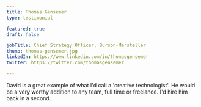 ```yaml
---
title: Thomas Gensemer
type: testimonial

featured: true
draft: false

jobTitle: Chief Strategy Officer, Burson-Marsteller
thumb: thomas-gensemer.jpg
linkedIn: https://www.linkedin.com/in/thomasgensemer
twitter: https://twitter.com/thomasgensemer

---
```


David is a great example of what I'd call a 'creative technologist'. He would be a very worthy addition to any team, full time or freelance. I'd hire him back in a second.
